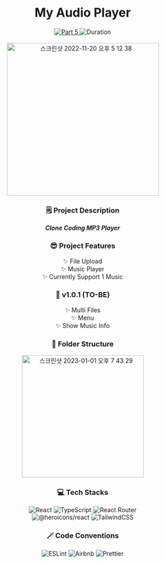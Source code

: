 <div align="center">
  <h1>My Audio Player</h1>
  <a href="https://github.com/namiein/weekly-clone-coding">
    <img src="https://img.shields.io/badge/Part%205-Weekly%20Clone%20Coding-blue?style=flat" alt="Part 5" />
  </a>
  <img src="https://img.shields.io/badge/Duration-2022--10--24%20~%202022--11--30-ff69b4?style=flat" alt="Duration" />
  <br/>
  <br/>
  <img width="353" alt="스크린샷 2022-11-20 오후 5 12 38" src="https://user-images.githubusercontent.com/52883505/202893454-c13555f2-03d8-4845-9034-09b3b826836b.png">
 
   <h3>🗒️ Project Description</h3>

  __*Clone Coding MP3 Player*__

  <h3>😎 Project Features</h3>
  
  ✨ File Upload   
  ✨ Music Player   
      ✨ Currently Support 1 Music   

  <h3>🔮 v1.0.1 (TO-BE)</h3>

  ✨ Multi Files   
  ✨ Menu   
      ✨ Show Music Info   
      
  <h3>📁 Folder Structure</h3>
  <img width="283" alt="스크린샷 2023-01-01 오후 7 43 29" src="https://user-images.githubusercontent.com/52883505/210167995-5020cfc2-53fb-42bb-a5ab-14d1e64a3553.png">

  <h3>💻 Tech Stacks</h3>
  
  <img src="https://img.shields.io/badge/react-%2320232a.svg?style=for-the-badge&logo=react&logoColor=%2361DAFB" alt="React" />
  <img src="https://img.shields.io/badge/typescript-%23007ACC.svg?style=for-the-badge&logo=typescript&logoColor=white" alt="TypeScript" />
  <img src="https://img.shields.io/badge/React_Router-CA4245?style=for-the-badge&logo=react-router&logoColor=white" alt="React Router" />
  <br/>
  <img src="https://img.shields.io/badge/-@heroicons/react-black?style=for-the-badge" alt="@heroicons/react" />
  <img src="https://img.shields.io/badge/tailwindcss-%2338B2AC.svg?style=for-the-badge&logo=tailwind-css&logoColor=white" alt="TailwindCSS" />

  <h3>🪄 Code Conventions</h3>

  <img src="https://img.shields.io/badge/ESLint-4B3263?style=for-the-badge&logo=eslint&logoColor=white" alt="ESLint" />
  <img src="https://img.shields.io/badge/Airbnb-%23ff5a5f.svg?style=for-the-badge&logo=Airbnb&logoColor=white" alt="Airbnb" />
  <img src="https://img.shields.io/badge/prettier-1A2C34?style=for-the-badge&logo=prettier&logoColor=F7BA3E" alt="Prettier" />
  
</div>
